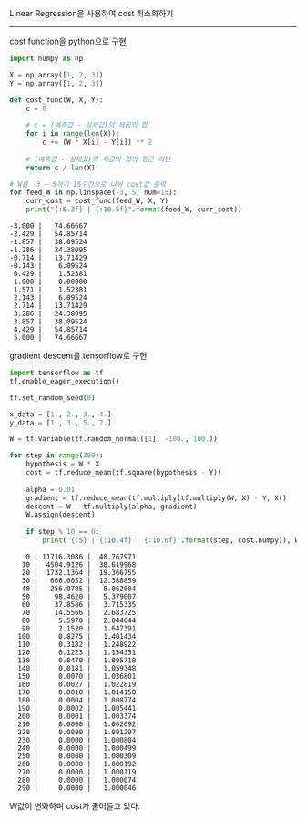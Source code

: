 
Linear Regression을 사용하여 cost 최소화하기

<hr>

cost function을 python으로 구현


```python
import numpy as np

X = np.array([1, 2, 3])
Y = np.array([1, 2, 3])

def cost_func(W, X, Y):
    c = 0
    
    # c = (예측값 - 실제값)의 제곱의 합
    for i in range(len(X)):
        c += (W * X[i] - Y[i]) ** 2
        
    # (예측값 - 실제값)의 제곱의 합의 평균 리턴
    return c / len(X)

# W를 -3 ~ 5까지 15구간으로 나눠 cost값 출력
for feed_W in np.linspace(-3, 5, num=15):
    curr_cost = cost_func(feed_W, X, Y)
    print("{:6.3f} | {:10.5f}".format(feed_W, curr_cost))
```

    -3.000 |   74.66667
    -2.429 |   54.85714
    -1.857 |   38.09524
    -1.286 |   24.38095
    -0.714 |   13.71429
    -0.143 |    6.09524
     0.429 |    1.52381
     1.000 |    0.00000
     1.571 |    1.52381
     2.143 |    6.09524
     2.714 |   13.71429
     3.286 |   24.38095
     3.857 |   38.09524
     4.429 |   54.85714
     5.000 |   74.66667


gradient descent를 tensorflow로 구현


```python
import tensorflow as tf
tf.enable_eager_execution()

tf.set_random_seed(0)

x_data = [1., 2., 3., 4.]
y_data = [1., 3., 5., 7.]

W = tf.Variable(tf.random_normal([1], -100., 100.))

for step in range(300):
    hypothesis = W * X
    cost = tf.reduce_mean(tf.square(hypothesis - Y))
    
    alpha = 0.01
    gradient = tf.reduce_mean(tf.multiply(tf.multiply(W, X) - Y, X))
    descent = W - tf.multiply(alpha, gradient)
    W.assign(descent)
    
    if step % 10 == 0:
        print('{:5} | {:10.4f} | {:10.6f}'.format(step, cost.numpy(), W.numpy()[0]))
```

        0 | 11716.3086 |  48.767971
       10 |  4504.9126 |  30.619968
       20 |  1732.1364 |  19.366755
       30 |   666.0052 |  12.388859
       40 |   256.0785 |   8.062004
       50 |    98.4620 |   5.379007
       60 |    37.8586 |   3.715335
       70 |    14.5566 |   2.683725
       80 |     5.5970 |   2.044044
       90 |     2.1520 |   1.647391
      100 |     0.8275 |   1.401434
      110 |     0.3182 |   1.248922
      120 |     0.1223 |   1.154351
      130 |     0.0470 |   1.095710
      140 |     0.0181 |   1.059348
      150 |     0.0070 |   1.036801
      160 |     0.0027 |   1.022819
      170 |     0.0010 |   1.014150
      180 |     0.0004 |   1.008774
      190 |     0.0002 |   1.005441
      200 |     0.0001 |   1.003374
      210 |     0.0000 |   1.002092
      220 |     0.0000 |   1.001297
      230 |     0.0000 |   1.000804
      240 |     0.0000 |   1.000499
      250 |     0.0000 |   1.000309
      260 |     0.0000 |   1.000192
      270 |     0.0000 |   1.000119
      280 |     0.0000 |   1.000074
      290 |     0.0000 |   1.000046


W값이 변화하며 cost가 줄어들고 있다.
